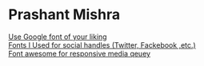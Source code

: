 # Prashant Mishra
[Use Google font of your liking](https://fonts.google.com/ "google fonts") <br>
[Fonts I Used for social handles (Twitter, Fackebook ,etc.)](https://iconmonstr.com/ "fonts") <br>
[Font awesome for responsive media qeuey ](https://fontawesome.com/ "sign in for free to get your script")